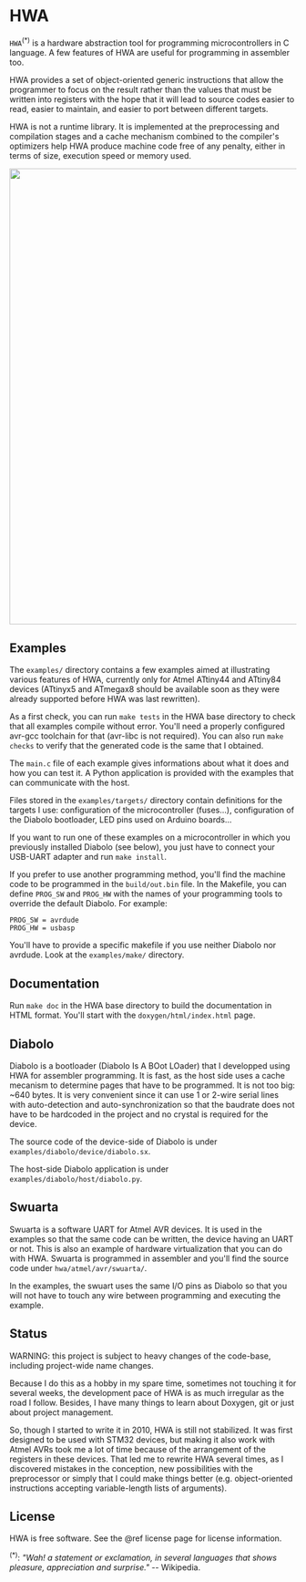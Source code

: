 
HWA
===

`HWA`<sup>(*)</sup> is a hardware abstraction tool for programming
microcontrollers in C language. A few features of HWA are useful for programming
in assembler too.

HWA provides a set of object-oriented generic instructions that allow the
programmer to focus on the result rather than the values that must be written
into registers with the hope that it will lead to source codes easier to read,
easier to maintain, and easier to port between different targets.

HWA is not a runtime library. It is implemented at the preprocessing and
compilation stages and a cache mechanism combined to the compiler's optimizers
help HWA produce machine code free of any penalty, either in terms of size,
execution speed or memory used.

<img src="hwa_intro_en.svg" width="800px" onerror="this.src='hwa_intro_en.jpeg'" />


Examples
--------

The `examples/` directory contains a few examples aimed at illustrating various
features of HWA, currently only for Atmel ATtiny44 and ATtiny84 devices
(ATtinyx5 and ATmegax8 should be available soon as they were already supported
before HWA was last rewritten).

As a first check, you can run `make tests` in the HWA base directory to check
that all examples compile without error. You'll need a properly configured
avr-gcc toolchain for that (avr-libc is not required). You can also run `make
checks` to verify that the generated code is the same that I obtained.

The `main.c` file of each example gives informations about what it does and how
you can test it. A Python application is provided with the examples that can
communicate with the host.

Files stored in the `examples/targets/` directory contain definitions for the
targets I use: configuration of the microcontroller (fuses...), configuration of
the Diabolo bootloader, LED pins used on Arduino boards...

If you want to run one of these examples on a microcontroller in which you
previously installed Diabolo (see below), you just have to connect your USB-UART
adapter and run `make install`.

If you prefer to use another programming method, you'll find the machine code to
be programmed in the `build/out.bin` file. In the Makefile, you can define
`PROG_SW` and `PROG_HW` with the names of your programming tools to override the
default Diabolo. For example:

    PROG_SW = avrdude
    PROG_HW = usbasp

You'll have to provide a specific makefile if you use neither Diabolo nor
avrdude. Look at the `examples/make/` directory.


Documentation
-------------

Run `make doc` in the HWA base directory to build the documentation in HTML
format. You'll start with the `doxygen/html/index.html` page.


Diabolo
-------

Diabolo is a bootloader (Diabolo Is A BOot LOader) that I developped using HWA
for assembler programming. It is fast, as the host side uses a cache mecanism to
determine pages that have to be programmed. It is not too big: ~640 bytes. It is
very convenient since it can use 1 or 2-wire serial lines with auto-detection
and auto-synchronization so that the baudrate does not have to be hardcoded in
the project and no crystal is required for the device.

The source code of the device-side of Diabolo is under
`examples/diabolo/device/diabolo.sx`.

The host-side Diabolo application is under `examples/diabolo/host/diabolo.py`.


Swuarta
-------

Swuarta is a software UART for Atmel AVR devices. It is used in the examples so
that the same code can be written, the device having an UART or not. This is
also an example of hardware virtualization that you can do with HWA. Swuarta is
programmed in assembler and you'll find the source code under
`hwa/atmel/avr/swuarta/`.

In the examples, the swuart uses the same I/O pins as Diabolo so that you will
not have to touch any wire between programming and executing the example.


Status
------

WARNING: this project is subject to heavy changes of the code-base, including
project-wide name changes.

Because I do this as a hobby in my spare time, sometimes not touching it for
several weeks, the development pace of HWA is as much irregular as the road I
follow. Besides, I have many things to learn about Doxygen, git or just about
project management.

So, though I started to write it in 2010, HWA is still not stabilized. It was
first designed to be used with STM32 devices, but making it also work with Atmel
AVRs took me a lot of time because of the arrangement of the registers in these
devices. That led me to rewrite HWA several times, as I discovered mistakes in
the conception, new possibilities with the preprocessor or simply that I could
make things better (e.g. object-oriented instructions accepting variable-length
lists of arguments).


License
-------

HWA is free software. See the @ref license page for license information.

<sup>(*)</sup>: <i>"Wah! a statement or exclamation, in several languages that
shows pleasure, appreciation and surprise."</i> -- Wikipedia.
